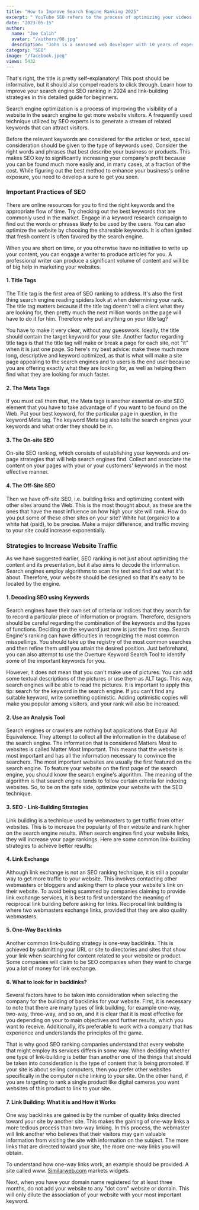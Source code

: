 ```yaml
---
title: "How to Improve Search Engine Ranking 2025"
excerpt: " YouTube SEO refers to the process of optimizing your videos for search engines such as Google and YouTube."
date: "2023-05-15"
author:
  name: "Joe Calih"
  avatar: "/authors/08.jpg"
  description: "John is a seasoned web developer with 10 years of experience in React and Next.js."
category: "SEO"
image: "/facebook.jpeg"
views: 5432
---
```



That's right, the title is pretty self-explanatory! This post should be informative, but it should also compel readers to click through. Learn how to improve your search engine SEO ranking in 2024 and link-building strategies in this detailed guide for beginners.

Search engine optimization is a process of improving the visibility of a website in the search engine to get more website visitors. A frequently used technique utilized by SEO experts is to generate a stream of related keywords that can attract visitors.

Before the relevant keywords are considered for the articles or text, special consideration should be given to the type of keywords used. Consider the right words and phrases that best describe your business or products. This makes SEO key to significantly increasing your company's profit because you can be found much more easily and, in many cases, at a fraction of the cost. While figuring out the best method to enhance your business's online exposure, you need to develop a sure to get you seen.

### Important Practices of SEO

There are online resources for you to find the right keywords and the appropriate flow of time. Try checking out the best keywords that are commonly used in the market. Engage in a keyword research campaign to find out the words or phrases likely to be used by the users. You can also optimize the website by choosing the shareable keywords. It is often ignited that fresh content is often favored by the search engine.

When you are short on time, or you otherwise have no initiative to write up your content, you can engage a writer to produce articles for you. A professional writer can produce a significant volume of content and will be of big help in marketing your websites.

#### 1. Title Tags

The Title tag is the first area of SEO ranking to address. It's also the first thing search engine reading spiders look at when determining your rank. The title tag matters because if the title tag doesn't tell a client what they are looking for, then pretty much the next million words on the page will have to do it for him. Therefore why put anything on your title tag?

You have to make it very clear, without any guesswork. Ideally, the title should contain the target keyword for your site. Another factor regarding title tags is that the title tag will make or break a page for each site, not "it" when it is just one page. So here's my best advice: make these much more long, descriptive and keyword optimized, as that is what will make a site page appealing to the search engines and to users is the end user because you are offering exactly what they are looking for, as well as helping them find what they are looking for much faster.

#### 2. The Meta Tags

If you must call them that, the Meta tags is another essential on-site SEO element that you have to take advantage of if you want to be found on the Web. Put your best keyword, for the particular page in question, in the keyword Meta tag. The keyword Meta tag also tells the search engines your keywords and what order they should be in.

#### 3. The On-site SEO

On-site SEO ranking, which consists of establishing your keywords and on-page strategies that will help search engines find. Collect and associate the content on your pages with your or your customers' keywords in the most effective manner.

#### 4. The Off-Site SEO

Then we have off-site SEO, i.e. building links and optimizing content with other sites around the Web. This is the most thought about, as these are the ones that have the most influence on how high your site will rank. How do you put some of these other sites on your site? White hat (organic) to a white hat (paid), to be precise. Make a major difference, and traffic moving to your site could increase exponentially.

### Strategies to Increase Website Traffic

As we have suggested earlier, SEO ranking is not just about optimizing the content and its presentation, but it also aims to decode the information. Search engines employ algorithms to scan the text and find out what it's about. Therefore, your website should be designed so that it's easy to be located by the engine.

#### 1. Decoding SEO using Keywords

Search engines have their own set of criteria or indices that they search for to record a particular piece of information or program. Therefore, designers should be careful regarding the combination of the keywords and the types of functions. Deciding on the keyword just now is just the first step. Search Engine's ranking can have difficulties in recognizing the most common misspellings. You should take up the registry of the most common searches and then refine them until you attain the desired position. Just beforehand, you can also attempt to use the Overture Keyword Search Tool to identify some of the important keywords for you.

However, it does not mean that you can't make use of pictures. You can add some textual descriptions of the pictures or use them as ALT tags. This way, search engines will be able to read the pictures. It is important to apply this tip: search for the keyword in the search engine. If you can't find any suitable keyword, write something optimistic. Adding optimistic copies will make you popular among visitors, and your rank will also be increased.

#### 2. Use an Analysis Tool

Search engines or crawlers are nothing but applications that Equal Ad Equivalence. They attempt to collect all the information in the database of the search engine. The information that is considered Matters Most to websites is called Matter Most Important. This means that the website is most important and has all the information necessary to convince the searchers. The most important websites are usually the first featured on the search engine. To feature your website on the first page of the search engine, you should know the search engine's algorithm. The meaning of the algorithm is that search engine tends to follow certain criteria for indexing websites. So, to be on the safe side, optimize your website with the SEO technique.

#### 3. SEO - Link-Building Strategies

Link building is a technique used by webmasters to get traffic from other websites. This is to increase the popularity of their website and rank higher on the search engine results. When search engines find your website links, they will increase your page rankings. Here are some common link-building strategies to achieve better results:

#### 4. Link Exchange

Although link exchange is not an SEO ranking technique, it is still a popular way to get more traffic to your website. This involves contacting other webmasters or bloggers and asking them to place your website's link on their website. To avoid being scammed by companies claiming to provide link exchange services, it is best to first understand the meaning of reciprocal link building before asking for links. Reciprocal link building is where two webmasters exchange links, provided that they are also quality webmasters.

#### 5. One-Way Backlinks

Another common link-building strategy is one-way backlinks. This is achieved by submitting your URL or site to directories and sites that show your link when searching for content related to your website or product. Some companies will claim to be SEO companies when they want to charge you a lot of money for link exchange.

#### 6. What to look for in backlinks?

Several factors have to be taken into consideration when selecting the company for the building of backlinks for your website. First, it is necessary to note that there are many types of link building, for example one-way, two-way, three-way, and so on, and it is clear that it is most effective for you depending on your to main objectives and further results, which you want to receive. Additionally, it’s preferable to work with a company that has experience and understands the principles of the game.

That is why good SEO ranking companies understand that every website that might employ its services differs in some way. When deciding whether one type of link-building is better than another one of the things that should be taken into consideration is the type of content that is being promoted. If your site is about selling computers, then you prefer other websites specifically in the computer niche linking to your site. On the other hand, if you are targeting to rank a single product like digital cameras you want websites of this product to link to your site.

#### 7. Link Building: What it is and How it Works

One way backlinks are gained is by the number of quality links directed toward your site by another site. This makes the gaining of one-way links a more tedious process than two-way linking. In this process, the webmaster will link another who believes that their visitors may gain valuable information from visiting the site with information on the subject. The more links that are directed toward your site, the more one-way links you will obtain.

To understand how one-way links work, an example should be provided. A site called www. [Similarweb.com](http://similarweb.com) markets widgets.

Next, when you have your domain name registered for at least three months, do not add your website to any "dot com" website or domain. This will only dilute the association of your website with your most important keyword.
